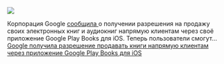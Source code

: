 <!--2025-02-19 13:09:25-->
<div class="yb">
  <div class="rss smaller1 habr"><img src="https://habrastorage.org/webt/bf/bx/8l/bfbx8l_qrgssqbsycsk6mu5at4i.jpeg" /><p>Корпорация Google <a href="https://blog.google/feed/google-play-books-ios-app/" rel="noopener noreferrer nofollow">сообщила </a>о получении разрешения на продажу своих электронных книг и аудиокниг напрямую клиентам через своё приложение Google Play Books для iOS. Теперь пользователи смогут... <br><a class="light" href="https://habr.com/ru/news/883970/?utm_source=habrahabr&utm_medium=rss&utm_campaign=883970">Google получила разрешение продавать книги напрямую клиентам через приложение Google Play Books для iOS</a></div>
</div>
